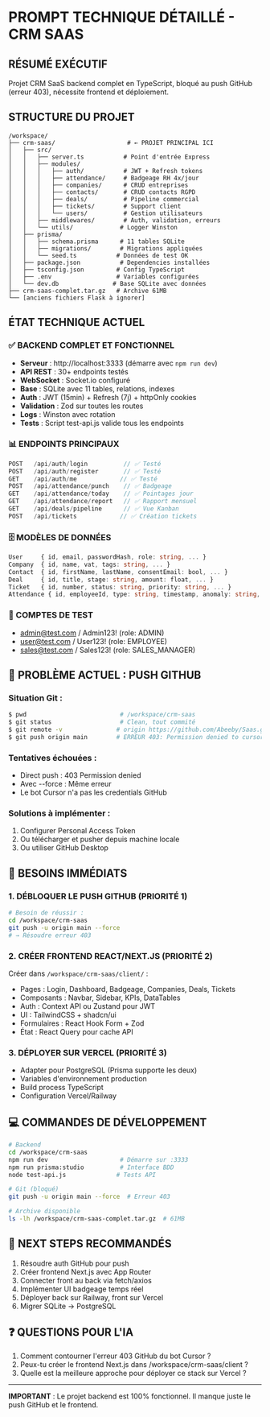 # PROMPT TECHNIQUE DÉTAILLÉ - CRM SAAS

## RÉSUMÉ EXÉCUTIF
Projet CRM SaaS backend complet en TypeScript, bloqué au push GitHub (erreur 403), nécessite frontend et déploiement.

## STRUCTURE DU PROJET
```
/workspace/
├── crm-saas/                    # ← PROJET PRINCIPAL ICI
│   ├── src/
│   │   ├── server.ts           # Point d'entrée Express
│   │   ├── modules/
│   │   │   ├── auth/           # JWT + Refresh tokens
│   │   │   ├── attendance/     # Badgeage RH 4x/jour
│   │   │   ├── companies/      # CRUD entreprises
│   │   │   ├── contacts/       # CRUD contacts RGPD
│   │   │   ├── deals/          # Pipeline commercial
│   │   │   ├── tickets/        # Support client
│   │   │   └── users/          # Gestion utilisateurs
│   │   ├── middlewares/        # Auth, validation, erreurs
│   │   └── utils/             # Logger Winston
│   ├── prisma/
│   │   ├── schema.prisma      # 11 tables SQLite
│   │   ├── migrations/        # Migrations appliquées
│   │   └── seed.ts           # Données de test OK
│   ├── package.json           # Dependencies installées
│   ├── tsconfig.json         # Config TypeScript
│   ├── .env                  # Variables configurées
│   └── dev.db               # Base SQLite avec données
├── crm-saas-complet.tar.gz   # Archive 61MB
└── [anciens fichiers Flask à ignorer]
```

## ÉTAT TECHNIQUE ACTUEL

### ✅ BACKEND COMPLET ET FONCTIONNEL
- **Serveur** : http://localhost:3333 (démarre avec `npm run dev`)
- **API REST** : 30+ endpoints testés
- **WebSocket** : Socket.io configuré
- **Base** : SQLite avec 11 tables, relations, indexes
- **Auth** : JWT (15min) + Refresh (7j) + httpOnly cookies
- **Validation** : Zod sur toutes les routes
- **Logs** : Winston avec rotation
- **Tests** : Script test-api.js valide tous les endpoints

### 📊 ENDPOINTS PRINCIPAUX
```typescript
POST   /api/auth/login          // ✅ Testé
POST   /api/auth/register       // ✅ Testé
GET    /api/auth/me            // ✅ Testé
POST   /api/attendance/punch    // ✅ Badgeage
GET    /api/attendance/today    // ✅ Pointages jour
GET    /api/attendance/report   // ✅ Rapport mensuel
GET    /api/deals/pipeline      // ✅ Vue Kanban
POST   /api/tickets            // ✅ Création tickets
```

### 🗄️ MODÈLES DE DONNÉES
```typescript
User     { id, email, passwordHash, role: string, ... }
Company  { id, name, vat, tags: string, ... }
Contact  { id, firstName, lastName, consentEmail: bool, ... }
Deal     { id, title, stage: string, amount: float, ... }
Ticket   { id, number, status: string, priority: string, ... }
Attendance { id, employeeId, type: string, timestamp, anomaly: string, ... }
```

### 👤 COMPTES DE TEST
- admin@test.com / Admin123! (role: ADMIN)
- user@test.com / User123! (role: EMPLOYEE)
- sales@test.com / Sales123! (role: SALES_MANAGER)

## 🔴 PROBLÈME ACTUEL : PUSH GITHUB

### Situation Git :
```bash
$ pwd                          # /workspace/crm-saas
$ git status                   # Clean, tout commité
$ git remote -v               # origin https://github.com/Abeeby/Saas.git
$ git push origin main        # ERREUR 403: Permission denied to cursor[bot]
```

### Tentatives échouées :
- Direct push : 403 Permission denied
- Avec --force : Même erreur
- Le bot Cursor n'a pas les credentials GitHub

### Solutions à implémenter :
1. Configurer Personal Access Token
2. Ou télécharger et pusher depuis machine locale
3. Ou utiliser GitHub Desktop

## 🎯 BESOINS IMMÉDIATS

### 1. DÉBLOQUER LE PUSH GITHUB (PRIORITÉ 1)
```bash
# Besoin de réussir :
cd /workspace/crm-saas
git push -u origin main --force
# → Résoudre erreur 403
```

### 2. CRÉER FRONTEND REACT/NEXT.JS (PRIORITÉ 2)
Créer dans `/workspace/crm-saas/client/` :
- Pages : Login, Dashboard, Badgeage, Companies, Deals, Tickets
- Composants : Navbar, Sidebar, KPIs, DataTables
- Auth : Context API ou Zustand pour JWT
- UI : TailwindCSS + shadcn/ui
- Formulaires : React Hook Form + Zod
- État : React Query pour cache API

### 3. DÉPLOYER SUR VERCEL (PRIORITÉ 3)
- Adapter pour PostgreSQL (Prisma supporte les deux)
- Variables d'environnement production
- Build process TypeScript
- Configuration Vercel/Railway

## 💻 COMMANDES DE DÉVELOPPEMENT
```bash
# Backend
cd /workspace/crm-saas
npm run dev                    # Démarre sur :3333
npm run prisma:studio          # Interface BDD
node test-api.js              # Tests API

# Git (bloqué)
git push -u origin main --force  # Erreur 403

# Archive disponible
ls -lh /workspace/crm-saas-complet.tar.gz  # 61MB
```

## 🚀 NEXT STEPS RECOMMANDÉS
1. Résoudre auth GitHub pour push
2. Créer frontend Next.js avec App Router
3. Connecter front au back via fetch/axios
4. Implémenter UI badgeage temps réel
5. Déployer back sur Railway, front sur Vercel
6. Migrer SQLite → PostgreSQL

## ❓ QUESTIONS POUR L'IA
1. Comment contourner l'erreur 403 GitHub du bot Cursor ?
2. Peux-tu créer le frontend Next.js dans /workspace/crm-saas/client ?
3. Quelle est la meilleure approche pour déployer ce stack sur Vercel ?

---
**IMPORTANT** : Le projet backend est 100% fonctionnel. Il manque juste le push GitHub et le frontend.